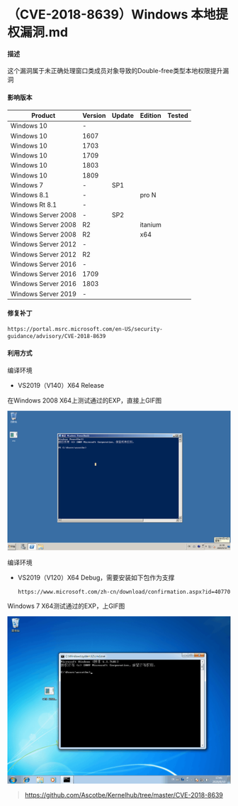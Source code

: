 # （CVE-2018-8639）Windows 本地提权漏洞.md

#### 描述

这个漏洞属于未正确处理窗口类成员对象导致的Double-free类型本地权限提升漏洞

#### 影响版本

| Product             | Version | Update | Edition | Tested |
| ------------------- | ------- | ------ | ------- | ------ |
| Windows 10          | -       |        |         |        |
| Windows 10          | 1607    |        |         |        |
| Windows 10          | 1703    |        |         |        |
| Windows 10          | 1709    |        |         |        |
| Windows 10          | 1803    |        |         |        |
| Windows 10          | 1809    |        |         |        |
| Windows 7           | -       | SP1    |         |        |
| Windows 8.1         | -       |        | pro N   |        |
| Windows Rt 8.1      | -       |        |         |        |
| Windows Server 2008 | -       | SP2    |         |        |
| Windows Server 2008 | R2      |        | itanium |        |
| Windows Server 2008 | R2      |        | x64     |        |
| Windows Server 2012 | -       |        |         |        |
| Windows Server 2012 | R2      |        |         |        |
| Windows Server 2016 | -       |        |         |        |
| Windows Server 2016 | 1709    |        |         |        |
| Windows Server 2016 | 1803    |        |         |        |
| Windows Server 2019 | -       |        |         |        |

#### 修复补丁

```
https://portal.msrc.microsoft.com/en-US/security-guidance/advisory/CVE-2018-8639
```

#### 利用方式

编译环境

- VS2019（V140）X64 Release

在Windows 2008 X64上测试通过的EXP，直接上GIF图

[![2](resource/%EF%BC%88CVE-2018-8639%EF%BC%89Windows%20%E6%9C%AC%E5%9C%B0%E6%8F%90%E6%9D%83%E6%BC%8F%E6%B4%9E/media/7.gif)](https://github.com/Ascotbe/Random-img/blob/master/WindowsKernelExploits/7.gif?raw=true)

编译环境

- VS2019（V120）X64 Debug，需要安装如下包作为支撑

    ```
    https://www.microsoft.com/zh-cn/download/confirmation.aspx?id=40770
    ```

Windows 7 X64测试通过的EXP，上GIF图

[![3](resource/%EF%BC%88CVE-2018-8639%EF%BC%89Windows%20%E6%9C%AC%E5%9C%B0%E6%8F%90%E6%9D%83%E6%BC%8F%E6%B4%9E/media/8.gif)](https://github.com/Ascotbe/Random-img/blob/master/WindowsKernelExploits/8.gif?raw=true)



> https://github.com/Ascotbe/Kernelhub/tree/master/CVE-2018-8639
